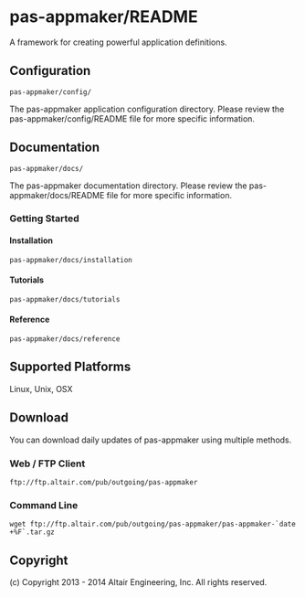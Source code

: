 # pas-appmaker/README

A framework for creating powerful application definitions.

## Configuration

    pas-appmaker/config/
    
The pas-appmaker application configuration directory.
Please review the pas-appmaker/config/README file for more specific information.

## Documentation

    pas-appmaker/docs/

The pas-appmaker documentation directory. Please review the pas-appmaker/docs/README file for more specific information.

### Getting Started

#### Installation

    pas-appmaker/docs/installation
    
#### Tutorials

    pas-appmaker/docs/tutorials

#### Reference 

    pas-appmaker/docs/reference

## Supported Platforms

Linux, Unix, OSX

## Download

You can download daily updates of pas-appmaker using multiple methods.

### Web / FTP Client

    ftp://ftp.altair.com/pub/outgoing/pas-appmaker

### Command Line

    wget ftp://ftp.altair.com/pub/outgoing/pas-appmaker/pas-appmaker-`date +%F`.tar.gz

## Copyright

(c) Copyright 2013 - 2014 Altair Engineering, Inc. All rights reserved.
